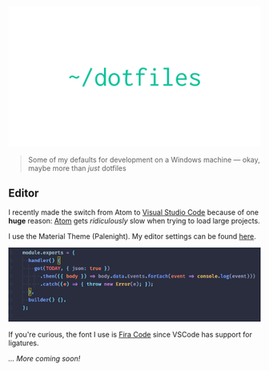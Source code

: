 <img width="900" src="media/dotfiles.png" alt="dotfiles" />

> Some of my defaults for development on a Windows machine &mdash; okay, maybe more than _just_ dotfiles

## Editor

I recently made the switch from Atom to [Visual Studio Code](https://code.visualstudio.com/) because of one **huge** reason: [Atom](https://atom.io/) gets _ridiculously_ slow when trying to load large projects.

I use the Material Theme (Palenight). My editor settings can be found [here](https://github.com/yeskunall/dotfiles/blob/master/.vscode.settings/settings.json).

<img src="media/editor.png" alt="editor" />

If you're curious, the font I use is [Fira Code](https://github.com/tonsky/FiraCode) since VSCode has support for ligatures.

_... More coming soon!_